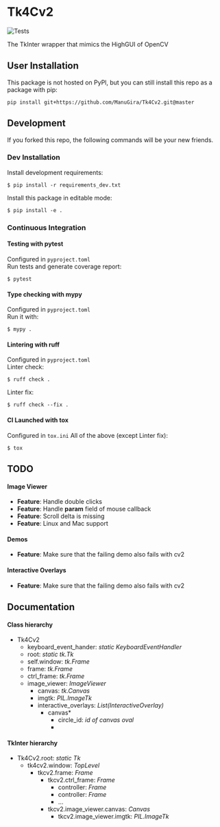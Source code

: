# Tk4Cv2
![Tests](https://github.com/ManuGira/Tk4Cv2/actions/workflows/tests.yml/badge.svg)

The TkInter wrapper that mimics the HighGUI of OpenCV

## User Installation
This package is not hosted on PyPl, but you can still install this repo as a package with pip:
```
pip install git+https://github.com/ManuGira/Tk4Cv2.git@master
```
## Development
If you forked this repo, the following commands will be your new friends.  

### Dev Installation
Install development requirements:
```
$ pip install -r requirements_dev.txt
```
Install this package in editable mode:
```
$ pip install -e .
```
### Continuous Integration
#### Testing with pytest
Configured in `pyproject.toml`  
Run tests and generate coverage report:
```
$ pytest 
```
#### Type checking with mypy
Configured in `pyproject.toml`  
Run it with:
```
$ mypy .
```
#### Lintering with ruff
Configured in `pyproject.toml`  
Linter check:
```
$ ruff check .
```
Linter fix:
```
$ ruff check --fix .
```
#### CI Launched with tox
Configured in `tox.ini`
All of the above (except Linter fix):
```
$ tox
```

## TODO

#### Image Viewer
* **Feature**: Handle double clicks
* **Feature**: Handle **param** field of mouse callback
* **Feature**: Scroll delta is missing
* **Feature**: Linux and Mac support

#### Demos
* **Feature**: Make sure that the failing demo also fails with cv2

#### Interactive Overlays
* **Feature**: Make sure that the failing demo also fails with cv2


## Documentation

#### Class hierarchy
* Tk4Cv2
  * keyboard_event_hander: *static KeyboardEventHandler*
  * root: *static tk.Tk*
  * self.window: *tk.Frame*
  * frame: *tk.Frame*
  * ctrl_frame: *tk.Frame*
  * image_viewer: *ImageViewer*
    * canvas: *tk.Canvas*
    * imgtk: *PIL.ImageTk*
    * interactive_overlays: *List(InteractiveOverlay)*
      * canvas*
        * circle_id: *id of canvas oval*
        * 

#### TkInter hierarchy
* Tk4Cv2.root: *static Tk*
  * tk4cv2.window: *TopLevel*
    * tkcv2.frame: *Frame*
      * tkcv2.ctrl_frame: *Frame*
        * controller: *Frame*
        * controller: *Frame*
        * ...
      * tkcv2.image_viewer.canvas: *Canvas*
        * tkcv2.image_viewer.imgtk: *PIL.ImageTk*
